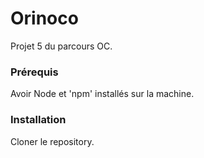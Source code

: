 # Orinoco #

Projet 5 du parcours OC.

### Prérequis ###

Avoir Node et 'npm' installés sur la machine.

### Installation ###

Cloner le repository. 



